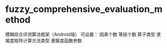 # fuzzy_comprehensive_evaluation_method
模糊综合评测算法框架（Android端）
可设置：
因素个数
等级个数
算子类型
隶属度矩阵计算方法类型
隶属度函数参数
